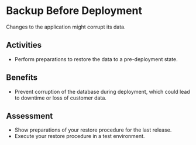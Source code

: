 # Backup Before Deployment

Changes to the application might corrupt its data.

## Activities

- Perform preparations to restore the data to a pre-deployment state.

## Benefits

- Prevent corruption of the database during deployment, which could lead to downtime or loss of customer data.

## Assessment

- Show preparations of your restore procedure for the last release.
- Execute your restore procedure in a test environment.
